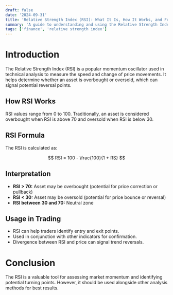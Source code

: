 ```yaml
---
draft: false
date: '2024-09-31'
title: 'Relative Strength Index (RSI): What It Is, How It Works, and Formula'
summary: 'A guide to understanding and using the Relative Strength Index (RSI) in finance.'
tags: ['finance', 'relative strength index']
---
```


# Introduction

The Relative Strength Index (RSI) is a popular momentum oscillator used in technical analysis to measure the speed and change of price movements. It helps determine whether an asset is overbought or oversold, which can signal potential reversal points.

## How RSI Works

RSI values range from 0 to 100. Traditionally, an asset is considered overbought when RSI is above 70 and oversold when RSI is below 30.

## RSI Formula

The RSI is calculated as:

$$
RSI = 100 - \frac{100}{1 + RS}
$$

## Interpretation

- **RSI > 70:** Asset may be overbought (potential for price correction or pullback)
- **RSI < 30:** Asset may be oversold (potential for price bounce or reversal)
- **RSI between 30 and 70:** Neutral zone

## Usage in Trading

- RSI can help traders identify entry and exit points.
- Used in conjunction with other indicators for confirmation.
- Divergence between RSI and price can signal trend reversals.

# Conclusion

The RSI is a valuable tool for assessing market momentum and identifying potential turning points. However, it should be used alongside other analysis methods for best results.
